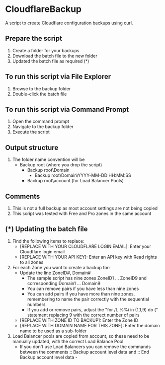 # CloudflareBackup
A script to create Cloudflare configuration backups using curl.

## Prepare the script

1. Create a folder for your backups
2. Download the batch file to the new folder
3. Updated the batch file as required (*)

## To run this script via File Explorer

1. Browse to the backup folder
2. Double-click the batch file

## To run this script via Command Prompt

1. Open the command prompt
2. Navigate to the backup folder
3. Execute the script

## Output structure

1. The folder name convention will be
      - Backup root (where you drop the script)
         - Backup root\Domain 
            - Backup root\Domain\YYYY-MM-DD HH:MM:SS
         - Backup root\account (for Load Balancer Pools) 

## Comments

1. This is not a full backup as most account settings are not being copied
2. This script was tested with Free and Pro zones in the same account

## (*) Updating the batch file

1. Find the following items to replace:
   - [REPLACE WITH YOUR CLOUDFLARE LOGIN EMAIL]: Enter your Cloudflare login email
   - [REPLACE WITH YOUR API KEY]: Enter an API key with Read rights to all zones
2. For each Zone you want to create a backup for:
   - Update the line ZoneID#, Domain#
      - The sample script has nine zones ZoneID1 ... ZoneID9 and corresponding Domain1 ... Domain9
      - You can remove pairs if you have less than nine zones
      - You can add pairs if you have more than nine zones, remembering to name the pair correctly with the sequential numbers
      - If you add or remove pairs, adjust the "for /L %%i in (1,1,9) do (" statement replacing 9 with the correct number of pairs
   - [REPLACE WITH ZONE ID TO BACKUP]: Enter the Zone ID
   - [REPLACE WITH DOMAIN NAME FOR THIS ZONE]: Enter the domain name to be used as a sub-folder
3. Load Balancer pools are copied from account, so these need to be manually updated, with the correct Load Balance Pool
   - If you don't use Load Balancers you can remove the commands between the comments :: Backup account level data and :: End Backup account level data - 

